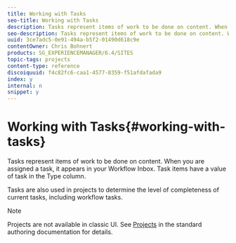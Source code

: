 ```yaml
---
title: Working with Tasks
seo-title: Working with Tasks
description: Tasks represent items of work to be done on content. When you are assigned a task, it appears in your Workflow Inbox. Task items have a value of task in the Type column.
seo-description: Tasks represent items of work to be done on content. When you are assigned a task, it appears in your Workflow Inbox. Task items have a value of task in the Type column.
uuid: 3ce7adc5-0e91-494a-b5f2-01490d618c9e
contentOwner: Chris Bohnert
products: SG_EXPERIENCEMANAGER/6.4/SITES
topic-tags: projects
content-type: reference
discoiquuid: f4c82fc6-caa1-4577-8359-f51afdafada9
index: y
internal: n
snippet: y
---
```


# Working with Tasks{#working-with-tasks}

Tasks represent items of work to be done on content. When you are assigned a task, it appears in your Workflow Inbox. Task items have a value of task in the Type column.

Tasks are also used in projects to determine the level of completeness of current tasks, including workflow tasks.

>[!NOTE]
>
>Projects are not available in classic UI. See [Projects](../../../sites/authoring/using/projects.md) in the standard authoring documentation for details.

